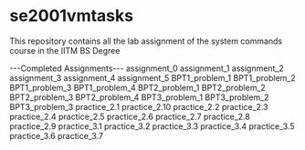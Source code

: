 # se2001vmtasks
This repository contains all the lab assignment of the system commands course in the IITM BS Degree

---Completed Assignments---
assignment_0
assignment_1
assignment_2
assignment_3
assignment_4
assignment_5
BPT1_problem_1
BPT1_problem_2
BPT1_problem_3
BPT1_problem_4
BPT2_problem_1
BPT2_problem_2
BPT2_problem_3
BPT2_problem_4
BPT3_problem_1
BPT3_problem_2
BPT3_problem_3
practice_2.1
practice_2.10
practice_2.2
practice_2.3
practice_2.4
practice_2.5
practice_2.6
practice_2.7
practice_2.8
practice_2.9
practice_3.1
practice_3.2
practice_3.3
practice_3.4
practice_3.5
practice_3.6
practice_3.7
